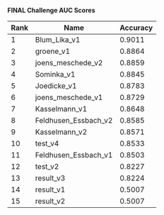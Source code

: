 **FINAL Challenge AUC Scores**


|Rank|Name|Accuracy|
|----|-----|---|
|1|Blum_Lika_v1|0.9011| 
|2|groene_v1|0.8864| 
|3|joens_meschede_v2|0.8859| 
|4|Sominka_v1|0.8845| 
|5|Joedicke_v1|0.8783| 
|6|joens_meschede_v1|0.8729| 
|7|Kasselmann_v1|0.8648| 
|8|Feldhusen_Essbach_v2|0.8585| 
|9|Kasselmann_v2|0.8571| 
|10|test_v4|0.8533| 
|11|Feldhusen_Essbach_v1|0.8503| 
|12|test_v2|0.8227| 
|13|result_v3|0.8224| 
|14|result_v1|0.5007| 
|15|result_v2|0.5007| 
